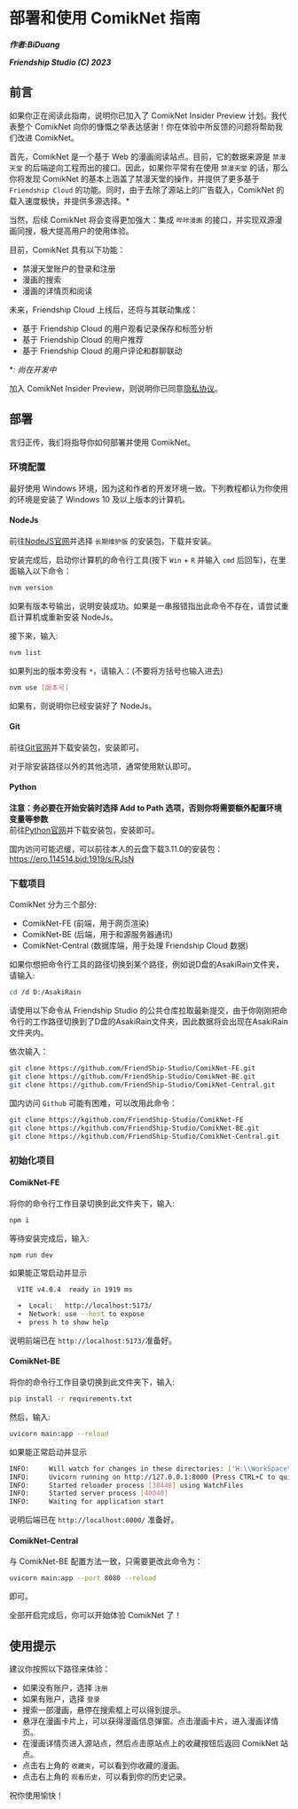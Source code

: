 # 部署和使用 ComikNet 指南

***作者:BiDuang***

***Friendship Studio (C) 2023***

## 前言

如果你正在阅读此指南，说明你已加入了 ComikNet Insider Preview 计划。我代表整个 ComikNet 向你的慷慨之举表达感谢！你在体验中所反馈的问题将帮助我们改进 ComikNet。

首先，ComikNet 是一个基于 Web 的漫画阅读站点。目前，它的数据来源是 `禁漫天堂` 的后端逆向工程而出的接口。因此，如果你平常有在使用 `禁漫天堂` 的话，那么你将发现 ComikNet 的基本上涵盖了禁漫天堂的操作，并提供了更多基于 `Friendship Cloud` 的功能。同时，由于去除了源站上的广告载入，ComikNet 的载入速度极快，并提供多源选择。*

当然，后续 ComikNet 将会变得更加强大：集成 `哔咔漫画` 的接口，并实现双源漫画同搜，极大提高用户的使用体验。

目前，ComikNet 具有以下功能：

- 禁漫天堂账户的登录和注册
- 漫画的搜索
- 漫画的详情页和阅读

未来，Friendship Cloud 上线后，还将与其联动集成：

- 基于 Friendship Cloud 的用户观看记录保存和标签分析
- 基于 Friendship Cloud 的用户推荐
- 基于 Friendship Cloud 的用户评论和群聊联动

**: 尚在开发中*  

加入 ComikNet Insider Preview，则说明你已同意[隐私协议](https://wiki.friendship.org.cn/wiki/FriendshipWiki:Privacy)。

## 部署

言归正传，我们将指导你如何部署并使用 ComikNet。

### 环境配置

最好使用 Windows 环境，因为这和作者的开发环境一致。下列教程都认为你使用的环境是安装了 Windows 10 及以上版本的计算机。  

#### NodeJs

前往[NodeJS官网](https://nodejs.org/zh-cn/download/)并选择 `长期维护版` 的安装包，下载并安装。

安装完成后，启动你计算机的命令行工具(按下 `Win` + `R` 并输入 `cmd` 后回车)，在里面输入以下命令：

```bash
nvm version
```

如果有版本号输出，说明安装成功。如果是一串报错指出此命令不存在，请尝试重启计算机或重新安装 NodeJs。

接下来，输入:

```bash
nvm list
```

如果列出的版本旁没有 `*`，请输入：(不要将方括号也输入进去)

```bash
nvm use [版本号]
```

如果有，则说明你已经安装好了 NodeJs。

#### Git

前往[Git官网](https://git-scm.com/download/)并下载安装包，安装即可。

对于除安装路径以外的其他选项，通常使用默认即可。

#### Python

**注意：务必要在开始安装时选择 Add to Path 选项，否则你将需要额外配置环境变量等参数**  
前往[Python官网](https://www.python.org/downloads/)并下载安装包，安装即可。

国内访问可能迟缓，可以前往本人的云盘下载3.11.0的安装包：<https://ero.114514.bid:1919/s/RJsN>

### 下载项目

ComikNet 分为三个部分:

- ComikNet-FE (前端，用于网页渲染)
- ComikNet-BE (后端，用于和源服务器通讯)
- ComikNet-Central (数据库端，用于处理 Friendship Cloud 数据)

如果你想把命令行工具的路径切换到某个路径，例如说D盘的AsakiRain文件夹，请输入:

```bash
cd /d D:/AsakiRain
```

请使用以下命令从 Friendship Studio 的公共仓库拉取最新提交，由于你刚刚把命令行的工作路径切换到了D盘的AsakiRain文件夹，因此数据将会出现在AsakiRain文件夹内。

依次输入：

```bash
git clone https://github.com/FriendShip-Studio/ComikNet-FE.git
git clone https://github.com/FriendShip-Studio/ComikNet-BE.git
git clone https://github.com/FriendShip-Studio/ComikNet-Central.git
```

国内访问 `Github` 可能有困难，可以改用此命令：

```bash
git clone https://kgithub.com/FriendShip-Studio/ComikNet-FE
git clone https://kgithub.com/FriendShip-Studio/ComikNet-BE.git
git clone https://kgithub.com/FriendShip-Studio/ComikNet-Central.git
```

### 初始化项目

#### ComikNet-FE

将你的命令行工作目录切换到此文件夹下，输入:

```bash
npm i
```

等待安装完成后，输入:

```bash
npm run dev
```

如果能正常启动并显示

```bash
  VITE v4.0.4  ready in 1919 ms

  ➜  Local:   http://localhost:5173/
  ➜  Network: use --host to expose
  ➜  press h to show help
```

说明前端已在 `http://localhost:5173/`准备好。

#### ComikNet-BE

将你的命令行工作目录切换到此文件夹下，输入:

```bash
pip install -r requirements.txt
```

然后，输入:

```bash
uvicorn main:app --reload
```

如果能正常启动并显示

```bash
INFO:     Will watch for changes in these directories: ['H:\\WorkSpace\\ComikNet\\WebView-Backend']
INFO:     Uvicorn running on http://127.0.0.1:8000 (Press CTRL+C to quit)
INFO:     Started reloader process [38448] using WatchFiles
INFO:     Started server process [40040]
INFO:     Waiting for application start
```

说明后端已在 `http://localhost:8000/` 准备好。

#### ComikNet-Central

与 ComikNet-BE 配置方法一致，只需要更改此命令为：

```bash
uvicorn main:app --port 8080 --reload
```

即可。

全部开启完成后，你可以开始体验 ComikNet 了！

## 使用提示

建议你按照以下路径来体验：

- 如果没有账户，选择 `注册`
- 如果有账户，选择 `登录`
- 搜索一部漫画，悬停在搜索框上可以得到提示。
- 悬浮在漫画卡片上，可以获得漫画信息弹窗。点击漫画卡片，进入漫画详情页。
- 在漫画详情页进入源站点，然后点击原站点上的收藏按钮后返回 ComikNet 站点。
- 点击右上角的 `收藏夹`，可以看到你收藏的漫画。
- 点击右上角的 `观看历史`，可以看到你的历史记录。

祝你使用愉快！  
